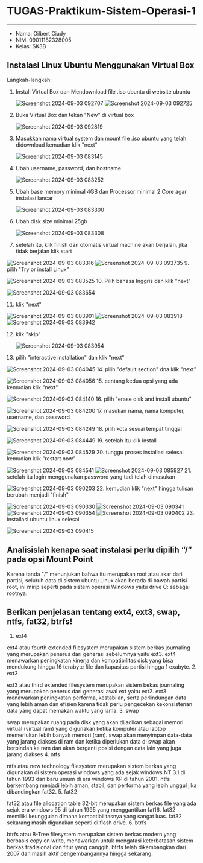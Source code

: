 # TUGAS-Praktikum-Sistem-Operasi-1
---
- Nama: Gilbert Ciady
- NIM: 09011182328005
- Kelas: SK3B

## Instalasi Linux Ubuntu Menggunakan Virtual Box
Langkah-langkah:
1. Install Virtual Box dan Mendownload file .iso ubuntu di website ubuntu
   
   ![Screenshot 2024-09-03 092707](https://github.com/user-attachments/assets/14095704-e990-4bec-b008-54275f6e4da4)
   ![Screenshot 2024-09-03 092725](https://github.com/user-attachments/assets/2ea5812b-cc11-446c-b048-367cd459e138)
3. Buka Virtual Box dan tekan "New" di virtual box

   ![Screenshot 2024-09-03 092819](https://github.com/user-attachments/assets/ca11db95-fe5a-43bb-82c2-5921e87db30d)
4. Masukkan nama virtual system dan mount file .iso ubuntu yang telah didownload kemudian klik "next"

   ![Screenshot 2024-09-03 083145](https://github.com/user-attachments/assets/80ba00f1-8f0e-4514-93a9-d8e0b07d8490)
5. Ubah username, password, dan hostname

   ![Screenshot 2024-09-03 083252](https://github.com/user-attachments/assets/88319426-d3c1-43ed-b754-932ef903c242)
6. Ubah base memory minimal 4GB dan Processor minimal 2 Core agar instalasi lancar

   ![Screenshot 2024-09-03 083300](https://github.com/user-attachments/assets/9f9f07cb-b96f-44cc-9aa0-33e1812dfe13)
7. Ubah disk size minimal 25gb

   ![Screenshot 2024-09-03 083308](https://github.com/user-attachments/assets/6d13a9f3-d324-4c86-9094-0c888196ae38)
8. setelah itu, klik finish dan otomatis virtual machine akan berjalan, jika tidak berjalan klik start

  ![Screenshot 2024-09-03 083316](https://github.com/user-attachments/assets/e60fa3ab-4304-4892-9af4-ccfa5174a696)
  ![Screenshot 2024-09-03 093735](https://github.com/user-attachments/assets/de74e74d-0a45-40b1-9a4d-e08a443efc76)
9. pilih "Try or install Linux"

   ![Screenshot 2024-09-03 083525](https://github.com/user-attachments/assets/e1bfff47-43f4-44f7-a6b3-37a36c4fec52)
10. Pilih bahasa Inggris dan klik "next"

  ![Screenshot 2024-09-03 083654](https://github.com/user-attachments/assets/6c27a5da-c4e2-4c51-a8b4-22a869191d9f)

11. klik "next"
  
  ![Screenshot 2024-09-03 083901](https://github.com/user-attachments/assets/95a9479d-fe9b-484b-ace3-98b3a877d59e)
  ![Screenshot 2024-09-03 083918](https://github.com/user-attachments/assets/6bd679c0-a0e5-4e82-bef7-07f99cd513fa)
  ![Screenshot 2024-09-03 083942](https://github.com/user-attachments/assets/ad3c7a3e-0f12-4136-bd35-3cf9253178ca)

12. klik "skip"
    
    ![Screenshot 2024-09-03 083954](https://github.com/user-attachments/assets/dfb0d666-6c76-423f-a64b-082d1f3d33dc)
13. pilih "interactive installation" dan klik "next"

   ![Screenshot 2024-09-03 084045](https://github.com/user-attachments/assets/4d908a4a-9f31-4237-bf4c-66123f7c2b6f)
14. pilih "default section" dna klik "next"

   ![Screenshot 2024-09-03 084056](https://github.com/user-attachments/assets/9188a0c7-5609-401f-9b07-c673d4607e2c)
15. centang kedua opsi yang ada kemudian klik "next"
   
   ![Screenshot 2024-09-03 084140](https://github.com/user-attachments/assets/1676cde6-d23a-4155-ac03-b631f184a5a4)
16. pilih "erase disk and install ubuntu"
   
   ![Screenshot 2024-09-03 084200](https://github.com/user-attachments/assets/25b5bb5f-4b4b-4234-ab43-42627925869b)
17. masukan nama, nama komputer, username, dan password 

   ![Screenshot 2024-09-03 084249](https://github.com/user-attachments/assets/f361428c-b5db-4e80-ac23-c7ea4305b4b2)
18. pilih kota sesuai tempat tinggal
   
   ![Screenshot 2024-09-03 084449](https://github.com/user-attachments/assets/41a86704-0af5-46f4-8626-23c76b76a729)
19. setelah itu klik install
   
   ![Screenshot 2024-09-03 084529](https://github.com/user-attachments/assets/f07a37a0-fbd4-4dd3-8229-44cf7e9922f2)
20. tunggu proses installasi selesai kemudian klik "restart now"
   
   ![Screenshot 2024-09-03 084541](https://github.com/user-attachments/assets/de2162fb-4c86-4409-a2d4-8c48d3a9d3d9)
   ![Screenshot 2024-09-03 085927](https://github.com/user-attachments/assets/73640459-9d01-4afd-8f8e-4b2474246a7a)
21. setelah itu login menggunakan password yang tadi telah dimasukan
   
   ![Screenshot 2024-09-03 090203](https://github.com/user-attachments/assets/4e4d925d-59ba-4569-b690-af01cf9bf44f)
22. kemudian klik "next" hingga tulisan berubah menjadi "finish"
   
   ![Screenshot 2024-09-03 090330](https://github.com/user-attachments/assets/e04d13ae-627c-4a96-8ff5-dbb22c7e1400)
   ![Screenshot 2024-09-03 090341](https://github.com/user-attachments/assets/c223d8c5-7eb1-4bf5-905d-66bc4a79f7f1)
   ![Screenshot 2024-09-03 090354](https://github.com/user-attachments/assets/f50c1d9f-c22d-49de-bde4-8bce4170f319)
   ![Screenshot 2024-09-03 090402](https://github.com/user-attachments/assets/ad996647-8004-45f7-853c-4701bcc5ad4d)
23. installasi ubuntu linux selesai
   
   ![Screenshot 2024-09-03 090415](https://github.com/user-attachments/assets/29cf34dd-da1d-474d-89aa-8cf1094b18ab)

## Analisislah kenapa saat instalasi perlu dipilih “/” pada opsi Mount Point
   Karena tanda "/" menunjukan bahwa itu merupakan root atau akar dari partisi, seluruh data di sistem ubuntu Linux akan berada di bawah partisi root, ini mirip seperti pada sistem operasi Windows yaitu drive C: sebagai rootnya.

## Berikan penjelasan tentang ext4, ext3, swap, ntfs, fat32, btrfs!
   1. ext4
      
ext4 atau fourth extended filesystem merupakan sistem berkas journaling yang merupakan penerus dari generasi sebelumnya yaitu ext3. ext4 menawarkan peningkatan kinerja dan kompatibilitas disk yang bisa mendukung hingga 16 terabyte file dan kapasitas partisi hingga 1 exabyte.
   2. ext3
      
ext3 atau third extended filesystem merupakan sistem bekas journaling yang merupakan penerus dari generasi awal ext yaitu ext2. ext3 menawarkan peningkatan performa, kestabilan, serta perlindungan data yang lebih aman dan efisien karena tidak perlu pengecekan kekonsistenan data yang dapat memakan waktu yang lama.
   3. swap
      
swap merupakan ruang pada disk yang akan dijadikan sebagai memori virtual (virtual ram) yang digunakan ketika komputer atau laptop memerlukan lebih banyak memori (ram). swap akan menyimpan data-data yang jarang diakses di ram dan ketika diperlukan data di swap akan berpindah ke ram dan akan berganti posisi dengan data lain yang juga jarang diakses
   4. ntfs
      
ntfs atau new technology filesystem merupakan sistem berkas yang digunakan di sistem operasi windows yang ada sejak windows NT 3.1 di tahun 1993 dan baru umum di era windows XP di tahun 2001. ntfs berkembang menjadi lebih aman, stabil, dan performa yang lebih unggul jika dibandingkan fat32.
   5. fat32

fat32 atau file allocation table 32-bit merupakan sistem berkas file yang ada sejak era windows 95 di tahun 1995 yang menggantikan fat16. fat32 memiliki keunggulan dimana kompatibilitasnya yang sangat luas. fat32 sekarang masih digunakan seperti di flash drive.
   6. btrfs
      
btrfs atau B-Tree filesystem merupakan sistem berkas modern yang berbasis copy on write, menawarkan untuk mengatasi keterbatasan sistem berkas tradisional dan fitur yang canggih. btrfs telah dikembangkan dari 2007 dan masih aktif pengembangannya hingga sekarang.

   
   

   
   
   

    

